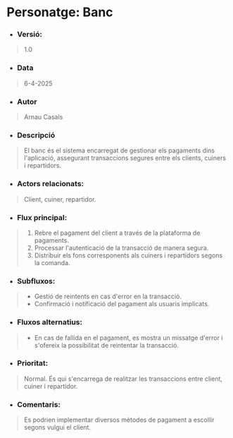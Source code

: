 # **Personatge: Banc**

- ### **Versió:**
> 1.0

- ### **Data**
> 6-4-2025

- ### **Autor** 
> Arnau Casals

- ### **Descripció**
> El banc és el sistema encarregat de gestionar els pagaments dins l'aplicació, assegurant transaccions segures entre els clients, cuiners i repartidors.

- ### **Actors relacionats:** 
> Client, cuiner, repartidor.

- ### **Flux principal:** 
> 1. Rebre el pagament del client a través de la plataforma de pagaments.
> 2. Processar l'autenticació de la transacció de manera segura.
> 3. Distribuir els fons corresponents als cuiners i repartidors segons la comanda.

- ### **Subfluxos:** 
> - Gestió de reintents en cas d'error en la transacció.
> - Confirmació i notificació del pagament als usuaris implicats.

- ### **Fluxos alternatius:** 
> - En cas de fallida en el pagament, es mostra un missatge d'error i s'ofereix la possibilitat de reintentar la transacció.

- ### **Prioritat:** 
> Normal. És qui s'encarrega de realitzar les transaccions entre client, cuiner i repartidor.

- ### **Comentaris:** 
> Es podrien implementar diversos mètodes de pagament a escollir segons vulgui el client.

